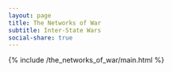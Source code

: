 ```yaml
---
layout: page
title: The Networks of War
subtitle: Inter-State Wars
social-share: true
---
```


{% include /the_networks_of_war/main.html %}
